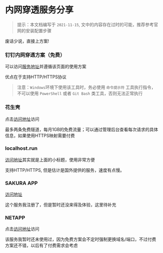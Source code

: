 # 内网穿透服务分享

> 提示：本文档编写于 `2021-11-15`, 文中的内容存在过时的可能，推荐参考官网的安装配置步骤

废话少说，直接上方案!

### 钉钉内网穿透方案（免费）

可以访问[服务地址](https://developers.dingtalk.com/document/resourcedownload/http-intranet-penetration?pnamespace=app)并遵循该页面的使用方案

优点在于支持HTTP/HTTPS协议

> 注意：`Windows`环境下使用该工具时，务必使用 `命令提示符` 工具执行指令，不可以使用 `PowerShell` 或者 `Git Bash` 类工具，否则无法正常执行

### 花生壳 

点击[访问地址](https://hsk.oray.com/download/)访问

最多两条免费隧道，每月1GB的免费流量；可以通过管理后台查看每次请求的具体信息，如果使用HTTPS映射需要付费

### localhost.run

[访问地址](localhost.run)其实就是上面的小标题，使用非常方便

支持HTTP/HTTPS, 但是估计是国外提供的服务，速度有点慢。

### SAKURA APP

[访问地址](https://www.natfrp.com/)

这个服务我注册了，但是暂时还没来得及体验，这里待补充

### NETAPP

点击[访问地址](https://natapp.cn/#download)访问

该服务我暂时还未使用过，因为免费方案会不定时强制更换域名/端口，不过付费方案还不错，以后有了付费需求会考虑